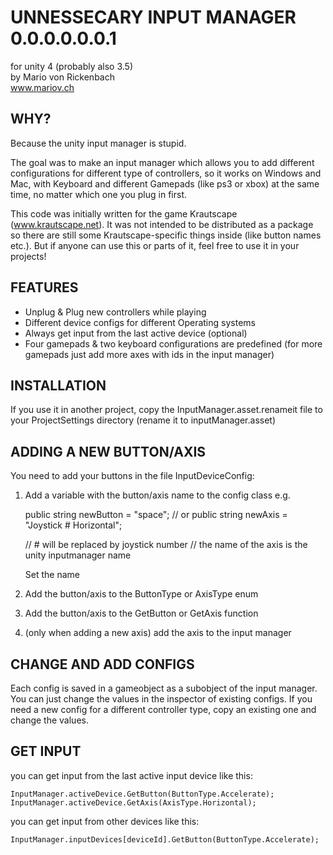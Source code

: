

# UNNESSECARY INPUT MANAGER 0.0.0.0.0.0.1
for unity 4 (probably also 3.5)  
by Mario von Rickenbach  
www.mariov.ch


## WHY? 

Because the unity input manager is stupid.

The goal was to make an input manager which allows you to add different configurations for different type of controllers, so it works on Windows and Mac, with Keyboard and different Gamepads (like ps3 or xbox) at the same time, no matter which one you plug in first.

This code was initially written for the game Krautscape (www.krautscape.net). It was not intended to be distributed as a package so there are still some Krautscape-specific things inside (like button names etc.). But if anyone can use this or parts of it, feel free to use it in your projects!


## FEATURES

- Unplug & Plug new controllers while playing
- Different device configs for different Operating systems
- Always get input from the last active device (optional)
- Four gamepads & two keyboard configurations are predefined (for more gamepads just add more axes with ids in the input manager)


## INSTALLATION

If you use it in another project, copy the InputManager.asset.renameit file to your ProjectSettings directory (rename it to inputManager.asset)


## ADDING A NEW BUTTON/AXIS

You need to add your buttons in the file InputDeviceConfig:

1. Add a variable with the button/axis name to the config class e.g. 

    public string newButton = "space";
    // or
    public string newAxis = "Joystick # Horizontal"; 
    
    // # will be replaced by joystick number
    // the name of the axis is the unity inputmanager name

    Set the name 

2. Add the button/axis to the ButtonType or AxisType enum
3. Add the button/axis to the GetButton or GetAxis function
4. (only when adding a new axis) add the axis to the input manager

## CHANGE AND ADD CONFIGS

Each config is saved in a gameobject as a subobject of the input manager. You can just change the values in the inspector of existing configs. If you need a new config for a different controller type, copy an existing one and change the values. 

## GET INPUT

you can get input from the last active input device like this:

    InputManager.activeDevice.GetButton(ButtonType.Accelerate);
    InputManager.activeDevice.GetAxis(AxisType.Horizontal);

you can get input from other devices like this:

    InputManager.inputDevices[deviceId].GetButton(ButtonType.Accelerate);



	